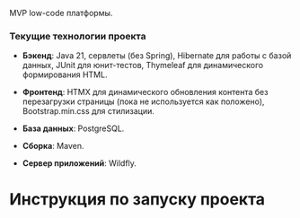 MVP low-code платформы.

### Текущие технологии проекта

- **Бэкенд**: Java 21, сервлеты (без Spring), Hibernate для работы с базой данных, JUnit для юнит-тестов, Thymeleaf для динамического формирования HTML.
    
- **Фронтенд**: HTMX для динамического обновления контента без перезагрузки страницы (пока не используется как положено), Bootstrap.min.css для стилизации.
    
- **База данных**: PostgreSQL.
    
- **Сборка**: Maven.
    
- **Сервер приложений**: Wildfly.



# Инструкция по запуску проекта